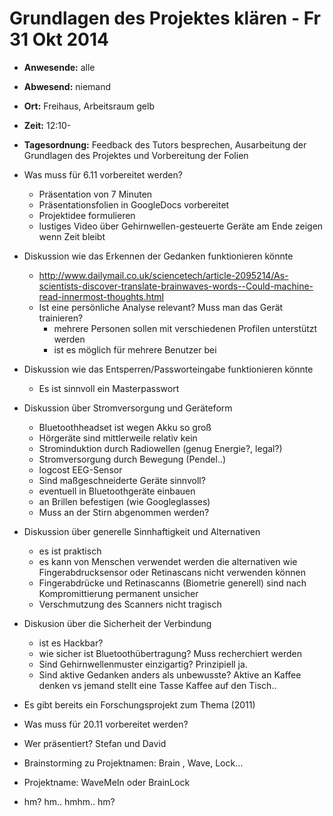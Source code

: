 # Grundlagen des Projektes klären - Fr 31 Okt 2014

* __Anwesende:__ 		alle
* __Abwesend:__ 		niemand
* __Ort:__ 				Freihaus, Arbeitsraum gelb
* __Zeit:__ 			12:10-
* __Tagesordnung:__ 	Feedback des Tutors besprechen, Ausarbeitung der Grundlagen des Projektes und Vorbereitung der Folien


* Was muss für 6.11 vorbereitet werden?
	* Präsentation von 7 Minuten
	* Präsentationsfolien in GoogleDocs vorbereitet
	* Projektidee formulieren
	* lustiges Video über Gehirnwellen-gesteuerte Geräte am Ende zeigen wenn Zeit bleibt
* Diskussion wie das Erkennen der Gedanken funktionieren könnte
	* http://www.dailymail.co.uk/sciencetech/article-2095214/As-scientists-discover-translate-brainwaves-words--Could-machine-read-innermost-thoughts.html
	* Ist eine persönliche Analyse relevant? Muss man das Gerät trainieren?
		* mehrere Personen sollen mit verschiedenen Profilen unterstützt werden
		* ist es möglich für mehrere Benutzer bei
* Diskussion wie das Entsperren/Passworteingabe funktionieren könnte
	* Es ist sinnvoll ein Masterpasswort
* Diskussion über Stromversorgung und Geräteform
	* Bluetoothheadset ist wegen Akku so groß
	* Hörgeräte sind mittlerweile relativ kein
	* Strominduktion durch Radiowellen (genug Energie?, legal?)
	* Stromversorgung durch Bewegung (Pendel..)
	* logcost EEG-Sensor
	* Sind maßgeschneiderte Geräte sinnvoll?
	* eventuell in Bluetoothgeräte einbauen
	* an Brillen befestigen (wie Googleglasses)
	* Muss an der Stirn abgenommen werden?
* Diskussion über generelle Sinnhaftigkeit und Alternativen
	* es ist praktisch
	* es kann von Menschen verwendet werden die alternativen wie Fingerabdrucksensor oder Retinascans nicht verwenden können
	* Fingerabdrücke und Retinascanns (Biometrie generell) sind nach Kompromittierung permanent unsicher
	* Verschmutzung des Scanners nicht tragisch
* Diskusion über die Sicherheit der Verbindung
	* ist es Hackbar?
	* wie sicher ist Bluetoothübertragung? Muss recherchiert werden
	* Sind Gehirnwellenmuster einzigartig? Prinzipiell ja.
	* Sind aktive Gedanken anders als unbewusste? Aktive an Kaffee denken vs jemand stellt eine Tasse Kaffee auf den Tisch..
* Es gibt bereits ein Forschungsprojekt zum Thema (2011)
* Was muss für 20.11 vorbereitet werden?
* Wer präsentiert? Stefan und David
* Brainstorming zu Projektnamen: Brain , Wave, Lock...
* Projektname: WaveMeIn oder BrainLock
* hm? hm.. hmhm.. hm?


